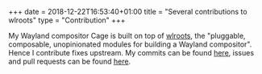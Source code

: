 +++
date = 2018-12-22T16:53:40+01:00
title = "Several contributions to wlroots"
type = "Contribution"
+++

My Wayland compositor Cage is built on top of
[wlroots](https://github.com/swaywm/wlroots), the "pluggable, composable,
unopinionated modules for building a Wayland compositor". Hence I contribute
fixes upstream. My commits can be found
[here](https://github.com/swaywm/wlroots/commits/master?author=Hjdskes), issues
and pull requests can be found
[here](https://github.com/swaywm/wlroots/issues?utf8=%E2%9C%93&q=author%3AHjdskes+).

